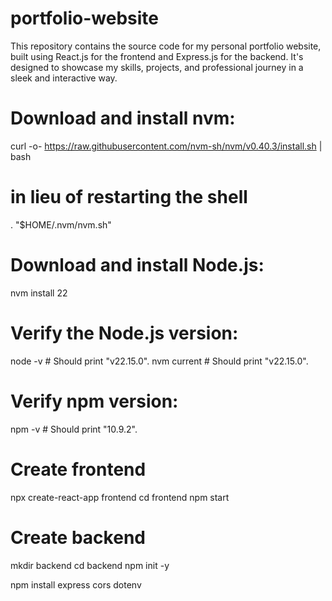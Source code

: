 # portfolio-website
This repository contains the source code for my personal portfolio website, built using React.js for the frontend and Express.js for the backend. It's designed to showcase my skills, projects, and professional journey in a sleek and interactive way.

# Download and install nvm:
curl -o- https://raw.githubusercontent.com/nvm-sh/nvm/v0.40.3/install.sh | bash

# in lieu of restarting the shell
\. "$HOME/.nvm/nvm.sh"

# Download and install Node.js:
nvm install 22

# Verify the Node.js version:
node -v # Should print "v22.15.0".
nvm current # Should print "v22.15.0".

# Verify npm version:
npm -v # Should print "10.9.2".

# Create frontend
npx create-react-app frontend
cd frontend
npm start

# Create backend
mkdir backend
cd backend
npm init -y

npm install express cors dotenv